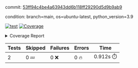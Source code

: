 commit: [53ff94c4be4a63943dd6b118ff29290d5d9b9ab9](https://github.com/rcmdnk/s3-reader/tree/53ff94c4be4a63943dd6b118ff29290d5d9b9ab9)

condition: branch=main, os=ubuntu-latest, python_version=3.9

[![test](https://github.com/rcmdnk/s3-reader/actions/workflows/test.yml/badge.svg)](https://github.com/rcmdnk/s3-reader/actions/runs/16828005010)
<a href="https://github.com/rcmdnk/s3-reader/blob/53ff94c4be4a63943dd6b118ff29290d5d9b9ab9/README.md"><img alt="Coverage" src="https://img.shields.io/badge/Coverage-36%25-red.svg" /></a><details><summary>Coverage Report </summary><table><tr><th>File</th><th>Stmts</th><th>Miss</th><th>Cover</th><th>Missing</th></tr><tbody><tr><td colspan="5"><b>src/s3_reader</b></td></tr><tr><td>&nbsp; &nbsp;<a href="https://github.com/rcmdnk/s3-reader/blob/53ff94c4be4a63943dd6b118ff29290d5d9b9ab9/src/s3_reader/__init__.py">\_\_init\_\_.py</a></td><td>8</td><td>2</td><td>75%</td><td><a href="https://github.com/rcmdnk/s3-reader/blob/53ff94c4be4a63943dd6b118ff29290d5d9b9ab9/src/s3_reader/__init__.py#L11-L12">11&ndash;12</a></td></tr><tr><td>&nbsp; &nbsp;<a href="https://github.com/rcmdnk/s3-reader/blob/53ff94c4be4a63943dd6b118ff29290d5d9b9ab9/src/s3_reader/file.py">file.py</a></td><td>93</td><td>64</td><td>31%</td><td><a href="https://github.com/rcmdnk/s3-reader/blob/53ff94c4be4a63943dd6b118ff29290d5d9b9ab9/src/s3_reader/file.py#L60-L63">60&ndash;63</a>, <a href="https://github.com/rcmdnk/s3-reader/blob/53ff94c4be4a63943dd6b118ff29290d5d9b9ab9/src/s3_reader/file.py#L66">66</a>, <a href="https://github.com/rcmdnk/s3-reader/blob/53ff94c4be4a63943dd6b118ff29290d5d9b9ab9/src/s3_reader/file.py#L69-L76">69&ndash;76</a>, <a href="https://github.com/rcmdnk/s3-reader/blob/53ff94c4be4a63943dd6b118ff29290d5d9b9ab9/src/s3_reader/file.py#L79-L81">79&ndash;81</a>, <a href="https://github.com/rcmdnk/s3-reader/blob/53ff94c4be4a63943dd6b118ff29290d5d9b9ab9/src/s3_reader/file.py#L85-L91">85&ndash;91</a>, <a href="https://github.com/rcmdnk/s3-reader/blob/53ff94c4be4a63943dd6b118ff29290d5d9b9ab9/src/s3_reader/file.py#L95-L99">95&ndash;99</a>, <a href="https://github.com/rcmdnk/s3-reader/blob/53ff94c4be4a63943dd6b118ff29290d5d9b9ab9/src/s3_reader/file.py#L104-L150">104&ndash;150</a>, <a href="https://github.com/rcmdnk/s3-reader/blob/53ff94c4be4a63943dd6b118ff29290d5d9b9ab9/src/s3_reader/file.py#L153-L165">153&ndash;165</a></td></tr><tr><td><b>TOTAL</b></td><td><b>103</b></td><td><b>66</b></td><td><b>36%</b></td><td>&nbsp;</td></tr></tbody></table></details>

| Tests | Skipped | Failures | Errors | Time |
| ----- | ------- | -------- | -------- | ------------------ |
| 2 | 0 :zzz: | 0 :x: | 0 :fire: | 0.912s :stopwatch: |

